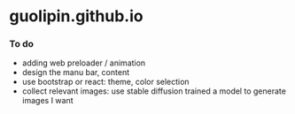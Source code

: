 # guolipin.github.io

### To do
* adding web preloader / animation
* design the manu bar, content
* use bootstrap or react: theme, color selection
* collect relevant images: use stable diffusion trained a model to generate images I want
